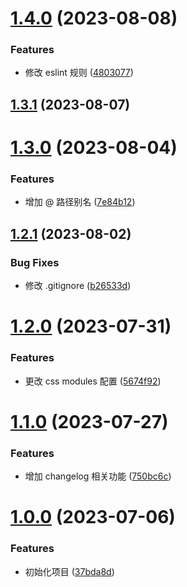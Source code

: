 # [1.4.0](https://github.com/sakurawaifu/react-template-mini/compare/1.3.1...1.4.0) (2023-08-08)


### Features

* 修改 eslint 规则 ([4803077](https://github.com/sakurawaifu/react-template-mini/commit/4803077e4972b975dd7ff5f4cc6bee48487388f6))



## [1.3.1](https://github.com/sakurawaifu/react-template-mini/compare/1.3.0...1.3.1) (2023-08-07)



# [1.3.0](https://github.com/sakurawaifu/react-template-mini/compare/1.2.1...1.3.0) (2023-08-04)


### Features

* 增加 @ 路径别名 ([7e84b12](https://github.com/sakurawaifu/react-template-mini/commit/7e84b12e0670c21fe745c7e00b361bd700da9a58))



## [1.2.1](https://github.com/sakurawaifu/react-template-mini/compare/1.2.0...1.2.1) (2023-08-02)


### Bug Fixes

* 修改 .gitignore ([b26533d](https://github.com/sakurawaifu/react-template-mini/commit/b26533dfcc8d442dade209efa2ae64af13f0b2b5))



# [1.2.0](https://github.com/sakurawaifu/react-template-mini/compare/1.1.0...1.2.0) (2023-07-31)


### Features

* 更改 css modules 配置 ([5674f92](https://github.com/sakurawaifu/react-template-mini/commit/5674f92ef992ce43e38028ef6710ae4cf4661a14))



# [1.1.0](https://github.com/sakurawaifu/react-template-mini/compare/1.0.0...1.1.0) (2023-07-27)


### Features

* 增加 changelog 相关功能 ([750bc6c](https://github.com/sakurawaifu/react-template-mini/commit/750bc6c741736de42605b57d2df72daca0786c50))



# [1.0.0](https://github.com/sakurawaifu/react-template-mini/compare/37bda8d361f6a3e4681f297555ac926a116c3d56...1.0.0) (2023-07-06)


### Features

* 初始化项目 ([37bda8d](https://github.com/sakurawaifu/react-template-mini/commit/37bda8d361f6a3e4681f297555ac926a116c3d56))



